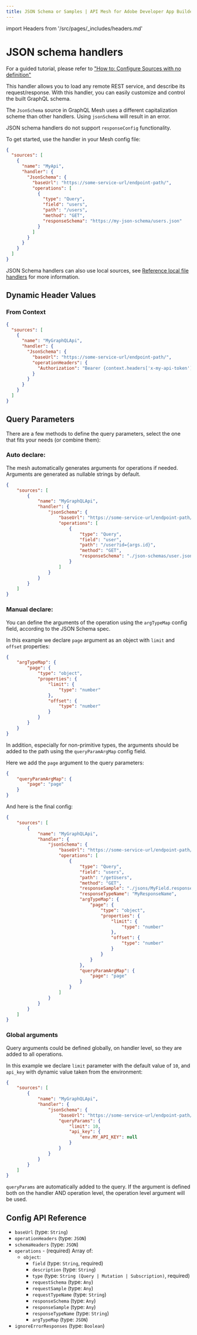 ```yaml
---
title: JSON Schema or Samples | API Mesh for Adobe Developer App Builder
---
```

import Headers from '/src/pages/_includes/headers.md'

# JSON schema handlers

<InlineAlert variant="info" slots="text"/>

For a guided tutorial, please refer to ["How to: Configure Sources with no definition"](https://the-guild.dev/graphql/mesh/docs/getting-started/sources-with-no-definition)

This handler allows you to load any remote REST service, and describe its request/response. With this handler, you can easily customize and control the built GraphQL schema.

<InlineAlert variant="warning" slots="text"/>

The `JsonSchema` source in GraphQL Mesh uses a different capitalization scheme than other handlers. Using `jsonSchema` will result in an error.

<InlineAlert variant="info" slots="text"/>

JSON schema handlers do not support `responseConfig` functionality.

To get started, use the handler in your Mesh config file:

```json
{
  "sources": [
    {
      "name": "MyApi",
      "handler": {
        "JsonSchema": {
          "baseUrl": "https://some-service-url/endpoint-path/",
          "operations": [
            {
              "type": "Query",
              "field": "users",
              "path": "/users",
              "method": "GET",
              "responseSchema": "https://my-json-schema/users.json"
            }
          ]
        }
      }
    }
  ]
}
```

JSON Schema handlers can also use local sources, see [Reference local file handlers](../handlers/index.md#reference-local-files-in-handlers) for more information.

## Dynamic Header Values

<Headers />

<!-- Mesh can take dynamic values from the GraphQL Context or the environmental variables. If you use `mesh dev` or `mesh start`, GraphQL Context will be the incoming HTTP request.
 -->

### From Context

```json
{
  "sources": [
    {
      "name": "MyGraphQLApi",
      "handler": {
        "JsonSchema": {
          "baseUrl": "https://some-service-url/endpoint-path/",
          "operationHeaders": {
            "Authorization": "Bearer {context.headers['x-my-api-token']}"
          }
        }
      }
    }
  ]
}
```

<!-- And for `mesh dev` or `mesh start`, you can pass the value using `x-my-graphql-api-token` HTTP header.

### From Environment Variable

```json
{
  "sources": [
    {
      "name": "MyGraphQLApi",
      "handler": {
        "JsonSchema": {
          "baseUrl": "https://some-service-url/endpoint-path/",
          "operationHeaders": {
            "Authorization": "Bearer {env.MY_API_TOKEN}"
          }
        }
      }
    }
  ]
}

### From Arguments

Mesh automatically generates arguments for operations if needed;

```json
{
  "sources": [
    {
      "name": "MyGraphQLApi",
      "handler": {
        "JsonSchema": {
          "baseUrl": "https://some-service-url/endpoint-path/",
          "operations": [
            {
              "type": "Query",
              "field": "user",
              "path": "/user/{args.id}",
              "method": "GET",
              "responseSchema": "./json-schemas/user.json"
            }
          ]
        }
      }
    }
  ]
}
```

This example operation definition will generate a root field with `id: ID` argument, then Mesh will interpolate the expression in `path` to get `id` value from `args`.

### From JSON Samples

Mesh can also load JSON samples from a remote service.
Just add a `json-samples` directory in your project root, and put the JSON samples in there (`responseSample: ./json/MyField.response.json` - Create a new folder like `json`).
By declaring the `responseSample`, you can use the JSON sample in the GraphQL schema.

 `Mesh Sample Example - .meshrc.json file`

```json
{
  "sources": [
    {
      "name": "MyGraphQLApi",
      "handler": {
        "JsonSchema": {
          "baseUrl": "https://some-service-url/endpoint-path/",
          "operations": [
            {
              "type": "Query",
              "field": "MyField",
              "path": "/MyField?id={args.id}",
              "method": "GET",
              "responseSample": "./json/MyField.response.json",
              "responseTypeName": "MyResponseName",
              "argsTypeMap": {
                "id": "String"
              }
            }
          ]
        }
      }
    }
  ]
}
```

For your `./jsons/MyField.response.json` file, any JSON file can be used.
``` -->

## Query Parameters

There are a few methods to define the query parameters, select the one that fits your needs (or combine them):

### Auto declare:

The mesh automatically generates arguments for operations if needed. Arguments are generated as nullable strings by default.

```json
{
    "sources": [
        {
            "name": "MyGraphQLApi",
            "handler": {
                "jsonSchema": {
                    "baseUrl": "https://some-service-url/endpoint-path/",
                    "operations": [
                        {
                            "type": "Query",
                            "field": "user",
                            "path": "/user?id={args.id}",
                            "method": "GET",
                            "responseSchema": "./json-schemas/user.json"
                        }
                    ]
                }
            }
        }
    ]
}
```

### Manual declare:

You can define the arguments of the operation using the `argTypeMap` config field, according to the JSON Schema spec.

In this example we declare `page` argument as an object with `limit` and `offset` properties:

```json
{
    "argTypeMap": {
        "page": {
            "type": "object",
            "properties": {
                "limit": {
                    "type": "number"
                },
                "offset": {
                    "type": "number"
                }
            }
        }
    }
}
```

In addition, especially for non-primitive types, the arguments should be added to the path using the `queryParamArgMap` config field.

Here we add the `page` argument to the query parameters:

```json
{
    "queryParamArgMap": {
        "page": "page"
    }
}
```

And here is the final config:

```json
{
    "sources": [
        {
            "name": "MyGraphQLApi",
            "handler": {
                "jsonSchema": {
                    "baseUrl": "https://some-service-url/endpoint-path/",
                    "operations": [
                        {
                            "type": "Query",
                            "field": "users",
                            "path": "/getUsers",
                            "method": "GET",
                            "responseSample": "./jsons/MyField.response.json",
                            "responseTypeName": "MyResponseName",
                            "argTypeMap": {
                                "page": {
                                    "type": "object",
                                    "properties": {
                                        "limit": {
                                            "type": "number"
                                        },
                                        "offset": {
                                            "type": "number"
                                        }
                                    }
                                }
                            },
                            "queryParamArgMap": {
                                "page": "page"
                            }
                        }
                    ]
                }
            }
        }
    ]
}
```

### Global arguments

Query arguments could be defined globally, on handler level, so they are added to all operations.

In this example we declare `limit` parameter with the default value of `10`, and `api_key` with dynamic value taken from the environment:

```json
{
    "sources": [
        {
            "name": "MyGraphQLApi",
            "handler": {
                "jsonSchema": {
                    "baseUrl": "https://some-service-url/endpoint-path/",
                    "queryParams": {
                        "limit": 10,
                        "api_key": {
                            "env.MY_API_KEY": null
                        }
                    }
                }
            }
        }
    ]
}
```

<InlineAlert variant="info" slots="text"/>

`queryParams` are automatically added to the query. If the argument is defined both on the handler AND operation level, the operation level argument will be used.

## Config API Reference

-  `baseUrl` (type: `String`)
-  `operationHeaders` (type: `JSON`)
-  `schemaHeaders` (type: `JSON`)
-  `operations` -  (required) Array of:
   -  `object`:
      -  `field` (type: `String`, required)
      -  `description` (type: `String`)
      -  `type` (type: `String (Query | Mutation | Subscription)`, required)
      -  `requestSchema` (type: `Any`)
      -  `requestSample` (type: `Any`)
      -  `requestTypeName` (type: `String`)
      -  `responseSchema` (type: `Any`)
      -  `responseSample` (type: `Any`)
      -  `responseTypeName` (type: `String`)
      -  `argTypeMap` (type: `JSON`)
-  `ignoreErrorResponses` (type: `Boolean`)
<!--   
`path` (type: `String`, required)
`method` (type: `String (GET | HEAD | POST | PUT | DELETE | CONNECT | OPTIONS | TRACE | PATCH)`)
`headers` (type: `JSON`)
`binary` (type: `Boolean`) - If true, this operation cannot have requestSchema or requestSample
And the request body will be passed as binary with its mime type
unless you define an explicit Content-Type header
`object`:
    `field` (type: `String`, required)
    `description` (type: `String`)
    `type` (type: `String (Query | Mutation | Subscription)`, required)
    `requestSchema` (type: `Any`)
    `requestSample` (type: `Any`)
    `requestTypeName` (type: `String`)
    `requestBaseBody` (type: `Any`) - This body will be merged with the request body sent with the underlying HTTP request
    `responseSchema` (type: `Any`)
    `responseSample` (type: `Any`)
    `responseTypeName` (type: `String`)
    `argTypeMap` (type: `JSON`)
    `pubsubTopic` (type: `String`, required) 
-->
